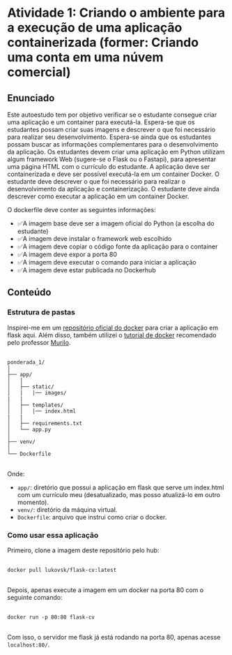 # Atividade 1: Criando o ambiente para a execução de uma aplicação containerizada (former: Criando uma conta em uma núvem comercial)

## Enunciado
Este autoestudo tem por objetivo verificar se o estudante consegue criar uma aplicação e um container para executá-la. Espera-se que os estudantes possam criar suas imagens e descrever o que foi necessário para realizar seu desenvolvimento. Espera-se ainda que os estudantes possam buscar as informações complementares para o desenvolvimento da aplicação.
Os estudantes devem criar uma aplicação em Python utilizam algum framework Web (sugere-se o Flask ou o Fastapi), para apresentar uma página HTML com o currículo do estudante.
A aplicação deve ser containerizada e deve ser possível executá-la em um container Docker. O estudante deve descrever o que foi necessário para realizar o desenvolvimento da aplicação e containerização. O estudante deve ainda descrever como executar a aplicação em um container Docker.

O dockerfile deve conter as seguintes informações:


- ✅A imagem base deve ser a imagem oficial do Python (a escolha do estudante) 
- ✅A imagem deve instalar o framework web escolhido
- ✅A imagem deve copiar o código fonte da aplicação para o container
- ✅A imagem deve expor a porta 80 
- ✅A imagem deve executar o comando para iniciar a aplicação
- ✅A imagem deve estar publicada no Dockerhub


## Conteúdo

### Estrutura de pastas
Inspirei-me em um [repositório oficial do docker](https://github.com/docker/awesome-compose/tree/master/flask) para criar a aplicação em flask aqui. Além disso, também utilizei o [tutorial de docker](https://www.freecodecamp.org/portuguese/news/um-guia-para-iniciantes-em-docker-como-criar-sua-primeira-aplicacao-com-o-docker/) recomendado pelo professor [Murilo](https://github.com/Murilo-ZC).

<pre> <code>
ponderada_1/
│
├── app/
│   │
│   ├── static/
│   |   |── images/
|   |
│   ├── templates/
│   │   |── index.html
|   |
│   ├── requirements.txt
│   └── app.py
│
├── venv/
│
└── Dockerfile
</code> </pre>
Onde:
- ```app/```: diretório que possui a aplicação em flask que serve um index.html com um currículo meu (desatualizado, mas posso atualizá-lo em outro momento).
- ```venv/```:  diretório da máquina virtual.
- ```Dockerfile```: arquivo que instrui como criar o docker.

### Como usar essa aplicação
Primeiro, clone a imagem deste repositório pelo hub:
<pre> <code>
docker pull lukovsk/flask-cv:latest
</code> </pre>

Depois, apenas execute a imagem em um docker na porta 80 com o seguinte comando:
<pre> <code>
docker run -p 80:80 flask-cv
</code> </pre>

Com isso, o servidor me flask já está rodando na porta 80, apenas acesse ```localhost:80/```.